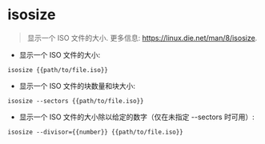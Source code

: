 # isosize

> 显示一个 ISO 文件的大小.
> 更多信息: <https://linux.die.net/man/8/isosize>.

- 显示一个 ISO 文件的大小:

`isosize {{path/to/file.iso}}`

- 显示一个 ISO 文件的块数量和块大小:

`isosize --sectors {{path/to/file.iso}}`

- 显示一个 ISO 文件的大小除以给定的数字（仅在未指定 --sectors 时可用）:

`isosize --divisor={{number}} {{path/to/file.iso}}`
